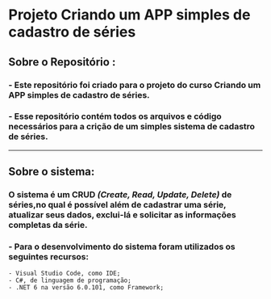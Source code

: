 # Projeto Criando um APP simples de cadastro de séries

## Sobre o Repositório :

###  - Este repositório foi criado para o projeto do curso Criando um APP simples de cadastro de séries.

###     - Esse repositório contém todos os arquivos e código necessários para a crição de um simples sistema de cadastro de séries.


  
  ---
  ## Sobre o sistema:

### O sistema é um CRUD *(Create, Read, Update, Delete)* de séries,no qual é possível além de cadastrar uma série, atualizar seus dados, exclui-lá e solicitar as informações completas da série.

  ###  - Para o desenvolvimento do sistema foram utilizados os seguintes recursos:

    - Visual Studio Code, como IDE;
    - C#, de linguagem de programação;
    - .NET 6 na versão 6.0.101, como Framework;
  
  